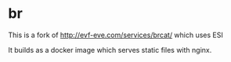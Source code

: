 # br

This is a fork of http://evf-eve.com/services/brcat/ which uses ESI

It builds as a docker image which serves static files with nginx.
